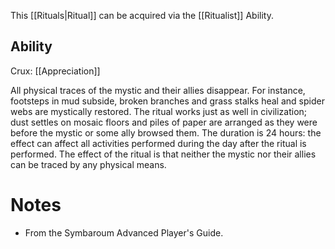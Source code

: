 This [[Rituals|Ritual]] can be acquired via the [[Ritualist]] Ability.
## Ability
Crux: [[Appreciation]]

All physical traces of the mystic and their allies disappear. For instance, footsteps in mud subside, broken branches and grass stalks heal and spider webs are mystically restored. The ritual works just as well in civilization; dust settles on mosaic floors and piles of paper are arranged as they were before the mystic or some ally browsed them. The duration is 24 hours: the effect can affect all activities performed during the day after the ritual is performed. The effect of the ritual is that neither the mystic nor their allies can be traced by any physical means.
# Notes
* From the Symbaroum Advanced Player's Guide.